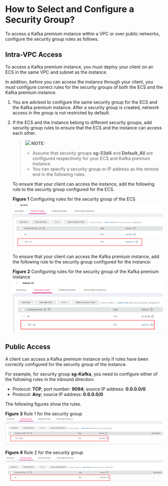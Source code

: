 # How to Select and Configure a Security Group?<a name="EN-US_TOPIC_0151094491"></a>

To access a Kafka premium instance within a VPC or over public networks, configure the security group rules as follows.

## Intra-VPC Access<a name="en-us_topic_0144320902_section14558174191811"></a>

To access a Kafka premium instance, you must deploy your client on an ECS in the same VPC and subnet as the instance.

In addition, before you can access the instance through your client, you must configure correct rules for the security groups of both the ECS and the Kafka premium instance.

1.  You are advised to configure the same security group for the ECS and the Kafka premium instance. After a security group is created, network access in the group is not restricted by default.
2.  If the ECS and the instance belong to different security groups, add security group rules to ensure that the ECS and the instance can access each other.

    >![](/images/icon-note.gif) **NOTE:**   
    >-   Assume that security groups  **sg-53d4**  and  **Default\_All**  are configured respectively for your ECS and Kafka premium instance.  
    >-   You can specify a security group or IP address as the remote end in the following rules.  

    To ensure that your client can access the instance, add the following rule to the security group configured for the ECS.

    **Figure  1**  Configuring rules for the security group of the ECS<a name="en-us_topic_0144320902_fig33797291789"></a>  
    ![](figures/configuring-rules-for-the-security-group-of-the-ecs.png "configuring-rules-for-the-security-group-of-the-ecs")

    To ensure that your client can access the Kafka premium instance, add the following rule to the security group configured for the instance:

    **Figure  2**  Configuring rules for the security group of the Kafka premium instance<a name="en-us_topic_0144320902_fig20278121801016"></a>  
    ![](figures/configuring-rules-for-the-security-group-of-the-kafka-premium-instance.png "configuring-rules-for-the-security-group-of-the-kafka-premium-instance")


## Public Access<a name="en-us_topic_0144320902_section11732182422520"></a>

A client can access a Kafka premium instance only if rules have been correctly configured for the security group of the instance.

For example, for security group  **sg-Kafka**, you need to configure either of the following rules in the inbound direction:

-   Protocol:  **TCP**; port number:  **9094**; source IP address:  **0.0.0.0/0**
-   Protocol:  **Any**; source IP address:  **0.0.0.0/0**

The following figures show the rules.

**Figure  3**  Rule 1 for the security group<a name="en-us_topic_0144320902_fig128079219583"></a>  
![](figures/rule-1-for-the-security-group.png "rule-1-for-the-security-group")

**Figure  4**  Rule 2 for the security group<a name="en-us_topic_0144320902_fig99921542425"></a>  
![](figures/rule-2-for-the-security-group.png "rule-2-for-the-security-group")

